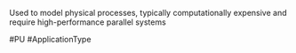 Used to model physical processes, typically computationally expensive and require high-performance parallel systems

#PU 
#ApplicationType 